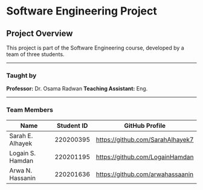 # Software Engineering Project

## Project Overview
This project is part of the Software Engineering course, developed by a team of three students.

---

### Taught by
**Professor:** Dr. Osama Radwan
**Teaching Assistant:** Eng. 

---

### Team Members

| Name             | Student ID  | GitHub Profile                   |
|------------------|-------------|----------------------------------|
| Sarah E. Alhayek | 220200395   | https://github.com/SarahAlhayek7 |
| Logain S. Hamdan | 220201195   | https://github.com/LogainHamdan  |
| Arwa N. Hassanin | 220201636   | https://github.com/arwahassaanin |

